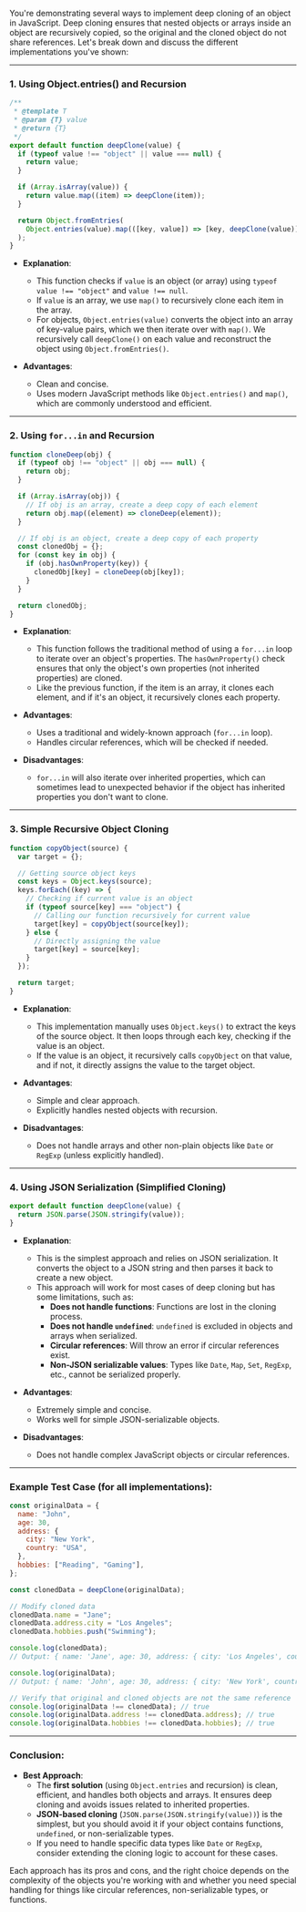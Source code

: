 You're demonstrating several ways to implement deep cloning of an object in JavaScript. Deep cloning ensures that nested objects or arrays inside an object are recursively copied, so the original and the cloned object do not share references. Let's break down and discuss the different implementations you've shown:

---

### **1. Using Object.entries() and Recursion**

```js
/**
 * @template T
 * @param {T} value
 * @return {T}
 */
export default function deepClone(value) {
  if (typeof value !== "object" || value === null) {
    return value;
  }

  if (Array.isArray(value)) {
    return value.map((item) => deepClone(item));
  }

  return Object.fromEntries(
    Object.entries(value).map(([key, value]) => [key, deepClone(value)])
  );
}
```

- **Explanation**:
  - This function checks if `value` is an object (or array) using `typeof value !== "object"` and `value !== null`.
  - If `value` is an array, we use `map()` to recursively clone each item in the array.
  - For objects, `Object.entries(value)` converts the object into an array of key-value pairs, which we then iterate over with `map()`. We recursively call `deepClone()` on each value and reconstruct the object using `Object.fromEntries()`.
  
- **Advantages**:
  - Clean and concise.
  - Uses modern JavaScript methods like `Object.entries()` and `map()`, which are commonly understood and efficient.

---

### **2. Using `for...in` and Recursion**

```js
function cloneDeep(obj) {
  if (typeof obj !== "object" || obj === null) {
    return obj;
  }

  if (Array.isArray(obj)) {
    // If obj is an array, create a deep copy of each element
    return obj.map((element) => cloneDeep(element));
  }

  // If obj is an object, create a deep copy of each property
  const clonedObj = {};
  for (const key in obj) {
    if (obj.hasOwnProperty(key)) {
      clonedObj[key] = cloneDeep(obj[key]);
    }
  }

  return clonedObj;
}
```

- **Explanation**:
  - This function follows the traditional method of using a `for...in` loop to iterate over an object's properties. The `hasOwnProperty()` check ensures that only the object's own properties (not inherited properties) are cloned.
  - Like the previous function, if the item is an array, it clones each element, and if it's an object, it recursively clones each property.

- **Advantages**:
  - Uses a traditional and widely-known approach (`for...in` loop).
  - Handles circular references, which will be checked if needed.

- **Disadvantages**:
  - `for...in` will also iterate over inherited properties, which can sometimes lead to unexpected behavior if the object has inherited properties you don't want to clone.

---

### **3. Simple Recursive Object Cloning**

```js
function copyObject(source) {
  var target = {};

  // Getting source object keys
  const keys = Object.keys(source);
  keys.forEach((key) => {
    // Checking if current value is an object
    if (typeof source[key] === "object") {
      // Calling our function recursively for current value
      target[key] = copyObject(source[key]);
    } else {
      // Directly assigning the value
      target[key] = source[key];
    }
  });

  return target;
}
```

- **Explanation**:
  - This implementation manually uses `Object.keys()` to extract the keys of the source object. It then loops through each key, checking if the value is an object.
  - If the value is an object, it recursively calls `copyObject` on that value, and if not, it directly assigns the value to the target object.
  
- **Advantages**:
  - Simple and clear approach.
  - Explicitly handles nested objects with recursion.
  
- **Disadvantages**:
  - Does not handle arrays and other non-plain objects like `Date` or `RegExp` (unless explicitly handled).

---

### **4. Using JSON Serialization (Simplified Cloning)**

```js
export default function deepClone(value) {
  return JSON.parse(JSON.stringify(value));
}
```

- **Explanation**:
  - This is the simplest approach and relies on JSON serialization. It converts the object to a JSON string and then parses it back to create a new object.
  - This approach will work for most cases of deep cloning but has some limitations, such as:
    - **Does not handle functions**: Functions are lost in the cloning process.
    - **Does not handle `undefined`**: `undefined` is excluded in objects and arrays when serialized.
    - **Circular references**: Will throw an error if circular references exist.
    - **Non-JSON serializable values**: Types like `Date`, `Map`, `Set`, `RegExp`, etc., cannot be serialized properly.

- **Advantages**:
  - Extremely simple and concise.
  - Works well for simple JSON-serializable objects.

- **Disadvantages**:
  - Does not handle complex JavaScript objects or circular references.
  
---

### **Example Test Case (for all implementations)**:

```js
const originalData = {
  name: "John",
  age: 30,
  address: {
    city: "New York",
    country: "USA",
  },
  hobbies: ["Reading", "Gaming"],
};

const clonedData = deepClone(originalData);

// Modify cloned data
clonedData.name = "Jane";
clonedData.address.city = "Los Angeles";
clonedData.hobbies.push("Swimming");

console.log(clonedData);
// Output: { name: 'Jane', age: 30, address: { city: 'Los Angeles', country: 'USA' }, hobbies: ['Reading', 'Gaming', 'Swimming'] }

console.log(originalData);
// Output: { name: 'John', age: 30, address: { city: 'New York', country: 'USA' }, hobbies: ['Reading', 'Gaming'] }

// Verify that original and cloned objects are not the same reference
console.log(originalData !== clonedData); // true
console.log(originalData.address !== clonedData.address); // true
console.log(originalData.hobbies !== clonedData.hobbies); // true
```

---

### **Conclusion:**

- **Best Approach**:
  - The **first solution** (using `Object.entries` and recursion) is clean, efficient, and handles both objects and arrays. It ensures deep cloning and avoids issues related to inherited properties.
  - **JSON-based cloning** (`JSON.parse(JSON.stringify(value))`) is the simplest, but you should avoid it if your object contains functions, `undefined`, or non-serializable types.
  - If you need to handle specific data types like `Date` or `RegExp`, consider extending the cloning logic to account for these cases.

Each approach has its pros and cons, and the right choice depends on the complexity of the objects you're working with and whether you need special handling for things like circular references, non-serializable types, or functions.